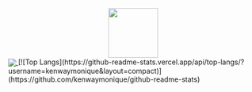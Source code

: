 <div id="header" align="center">
  <img src="https://media.giphy.com/media/M9gbBd9nbDrOTu1Mqx/giphy.gif" width="100"/>
</div>




<a href="https://github.com/kenwaymonique/github-readme-stats">
  <img align="center" src="https://github-readme-stats.vercel.app/api?username=kenwaymonique&show_icons=true&theme=radical" />
</a>
  [![Top Langs](https://github-readme-stats.vercel.app/api/top-langs/?username=kenwaymonique&layout=compact)](https://github.com/kenwaymonique/github-readme-stats)
